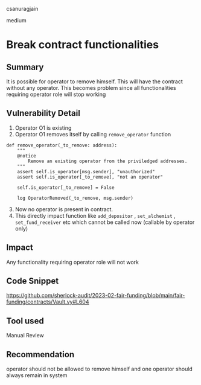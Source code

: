 csanuragjain

medium

# Break contract functionalities

## Summary
It is possible for operator to remove himself. This will have the contract without any operator. This becomes problem since all functionalities requiring operator role will stop working

## Vulnerability Detail
1. Operator O1 is existing
2. Operator O1 removes itself by calling `remove_operator` function

```solidity
def remove_operator(_to_remove: address):
    """
    @notice
        Remove an existing operator from the priviledged addresses.
    """
    assert self.is_operator[msg.sender], "unauthorized"
    assert self.is_operator[_to_remove], "not an operator"

    self.is_operator[_to_remove] = False

    log OperatorRemoved(_to_remove, msg.sender)
```

3. Now no operator is present in contract. 
4. This directly impact function like `add_depositor` , `set_alchemist` , `set_fund_receiver` etc which cannot be called now (callable by operator only)

## Impact
Any functionality requiring operator role will not work

## Code Snippet
https://github.com/sherlock-audit/2023-02-fair-funding/blob/main/fair-funding/contracts/Vault.vy#L604

## Tool used
Manual Review

## Recommendation
operator should not be allowed to remove himself and one operator should always remain in system